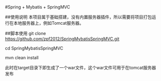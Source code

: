 #Spring + Mybatis + SpringMVC

##使用说明
本项目属于基础搭建，没有内置服务器插件，所以需要将项目打包运行在本地服务器上，例如Tomcat服务器。

##脚本使用
git clone https://github.com/zpf2012/SpringMybatisSpringMVC.git

cd SpringMybatisSpringMVC

mvn clean install

此时在target目录下即生成了一个war文件，这个war文件可用于在tomcat服务器发布



